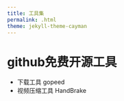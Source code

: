 ```yaml
---
title: 工具集
permalink: .html
theme: jekyll-theme-cayman
---
```


# github免费开源工具

- 下载工具 gopeed
- 视频压缩工具 HandBrake